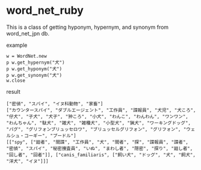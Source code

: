 # word_net_ruby
This is a class of getting hyponym, hypernym, and synonym from word_net_jpn db.

example
```
w = WordNet.new
p w.get_hypernym("犬")
p w.get_hyponym("犬")
p w.get_synonym("犬")
w.close
```
result
```
["密偵", "スパイ", "イヌ科動物", "家畜"]
["カウンタースパイ", "ダブルエージェント", "工作員", "諜報員", "犬児", "犬ころ", "仔犬", "子犬", "犬子", "狆ころ", "小犬", "わんこ", "わんわん", "ワンワン", "わんちゃん", "駄犬", "雑犬", "雑種犬", "小型犬", "猟犬", "ワーキングドッグ", "パグ", "グリフォンブリュッセロワ", "ブリュッセルグリフォン", "グリフォン", "ウェルシュ・コーギー", "プードル"]
[["spy", ["廻者", "間諜", "工作員", "犬", "間者", "探", "諜報員", "諜者", "密偵", "スパイ", "秘密捜査員", "いぬ", "まわし者", "隠密", "探り", "廻し者", "回し者", "回者"]], ["canis_familiaris", ["飼い犬", "ドッグ", "犬", "飼犬", "洋犬", "イヌ"]]]
```
